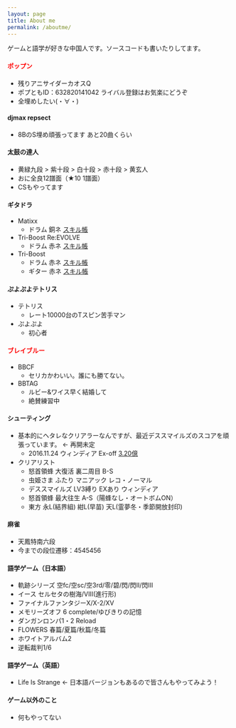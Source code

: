 ```yaml
---
layout: page
title: About me
permalink: /aboutme/
---
```


ゲームと語学が好きな中国人です。ソースコードも書いたりしてます。

#### <font color="red">ポップン</font>
* 残りアニサイダーカオスQ
* ポプともID：632820141042 ライバル登録はお気楽にどうぞ
* 全埋めしたい(・∀・)
#### djmax repsect
* 8BのS埋め頑張ってます あと20曲くらい
#### 太鼓の達人
* 黄緑九段 > 紫十段 > 白十段 > 赤十段 > 黄玄人
* おに全良12譜面（★10 1譜面）
* CSもやってます
#### ギタドラ
* Matixx
  * ドラム 銅ネ [スキル帳](http://gsv.fun/matixx/1/d)
* Tri-Boost Re:EVOLVE
  * ドラム 赤ネ [スキル帳](https://gitadora-skill-viewer.herokuapp.com/tbre/1/d)
* Tri-Boost
  * ドラム 赤ネ [スキル帳](https://gitadora-skill-viewer.herokuapp.com/tb/1/d) 
  * ギター 赤ネ [スキル帳](https://gitadora-skill-viewer.herokuapp.com/tb/1/g) 
  
#### ぷよぷよテトリス
* テトリス
  * レート10000台のTスピン苦手マン
* ぷよぷよ
  * 初心者
#### <font color="red">ブレイブルー</font>
* BBCF
  * セリカかわいい。誰にも勝てない。
* BBTAG
  * ルビー&ワイス早く結婚して
  * 絶賛練習中
#### シューティング
* 基本的にヘタレなクリアラーなんですが、最近デススマイルズのスコアを頑張っています。 <- 再開未定
  * 2016.11.24 ウィンディア Ex-off [3.20億](https://twitter.com/ssdh233/status/801364272563572737)
* クリアリスト
  * 怒首領蜂 大復活 裏二周目 B-S
  * 虫姫さま ふたり マニアック レコ・ノーマル
  * デススマイルズ LV3縛り EXあり ウィンディア
  * 怒首領蜂 最大往生 A-S（陽蜂なし・オートボムON）
  * 東方 永L(結界組) 紺L(早苗) 天L(霊夢冬・季節開放封印)
#### 麻雀
  * 天鳳特南六段
  * 今までの段位遷移：4545456
#### 語学ゲーム（日本語）
  * 軌跡シリーズ 空fc/空sc/空3rd/零/碧/閃/閃II/閃III
  * イース セルセタの樹海/VIII(進行形)
  * ファイナルファンタジーX/X-2/XV
  * メモリーズオフ 6 complete/ゆびきりの記憶
  * ダンガンロンパ1・2 Reload
  * FLOWERS 春篇/夏篇/秋篇/冬篇
  * ホワイトアルバム2
  * 逆転裁判1/6
#### 語学ゲーム（英語）
  * Life Is Strange <- 日本語バージョンもあるので皆さんもやってみよう！

#### ゲーム以外のこと
* 何もやってない
